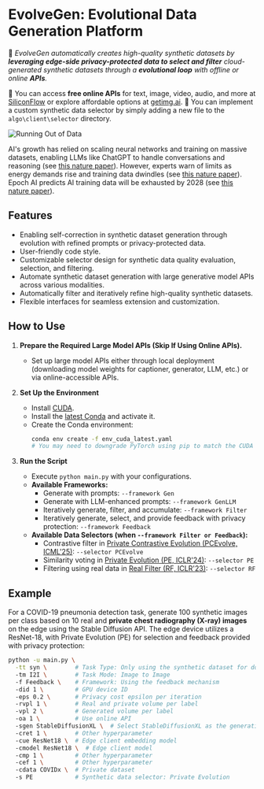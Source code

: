 # EvolveGen: Evolutional Data Generation Platform

🎯 *EvolveGen automatically creates high-quality synthetic datasets by **leveraging edge-side privacy-protected data to select and filter** cloud-generated synthetic datasets through a **evolutional loop** with offline or online **APIs**.*

👏 You can access **free online APIs** for text, image, video, audio, and more at [SiliconFlow](https://cloud.siliconflow.cn/models) or explore affordable options at [getimg.ai](https://dashboard.getimg.ai/models).
👏 You can implement a custom synthetic data selector by simply adding a new file to the `algo\client\selector` directory.

![Running Out of Data](https://media.nature.com/lw767/magazine-assets/d41586-024-03990-2/d41586-024-03990-2_50306276.jpg?as=webp)

AI's growth has relied on scaling neural networks and training on massive datasets, enabling LLMs like ChatGPT to handle conversations and reasoning (see [this nature paper](https://www.nature.com/articles/d41586-023-00641-w)). However, experts warn of limits as energy demands rise and training data dwindles (see [this nature paper](https://www.nature.com/articles/d41586-024-03408-z)). Epoch AI predicts AI training data will be exhausted by 2028 (see [this nature paper](https://www.nature.com/articles/d41586-024-01760-8)).

## Features  

- Enabling self-correction in synthetic dataset generation through evolution with refined prompts or privacy-protected data.
- User-friendly code style. 
- Customizable selector design for synthetic data quality evaluation, selection, and filtering.  
- Automate synthetic dataset generation with large generative model APIs across various modalities.  
- Automatically filter and iteratively refine high-quality synthetic datasets.  
- Flexible interfaces for seamless extension and customization. 

## How to Use  

1. **Prepare the Required Large Model APIs (Skip If Using Online APIs).**  
   - Set up large model APIs either through local deployment (downloading model weights for captioner, generator, LLM, etc.) or via online-accessible APIs.  

2. **Set Up the Environment**  
   - Install [CUDA](https://docs.nvidia.com/cuda/cuda-toolkit-release-notes/index.html).  
   - Install the [latest Conda](https://repo.anaconda.com/miniconda/Miniconda3-latest-Linux-x86_64.sh) and activate it.  
   - Create the Conda environment:  
     ```bash  
     conda env create -f env_cuda_latest.yaml  
     # You may need to downgrade PyTorch using pip to match the CUDA version  
     ```  

3. **Run the Script**
   - Execute `python main.py` with your configurations.  
   - **Available Frameworks:**
     - Generate with prompts: `--framework Gen`  
     - Generate with LLM-enhanced prompts: `--framework GenLLM`  
     - Iteratively generate, filter, and accumulate: `--framework Filter`  
     - Iteratively generate, select, and provide feedback with privacy protection: `--framework Feedback`  
   - **Available Data Selectors (when `--framework Filter or Feedback`):**
     - Contrastive filter in [Private Contrastive Evolution (PCEvolve, ICML'25)](https://arxiv.org/abs/2506.05407): `--selector PCEvolve`
     - Similarity voting in [Private Evolution (PE, ICLR'24)](https://openreview.net/forum?id=YEhQs8POIo): `--selector PE`
     - Filtering using real data in [Real Filter (RF, ICLR'23)](https://openreview.net/forum?id=nUmCcZ5RKF): `--selector RF`

## Example

For a COVID-19 pneumonia detection task, generate 100 synthetic images per class based on 10 real and **private chest radiography (X-ray) images** on the edge using the Stable Diffusion API. The edge device utilizes a ResNet-18, with Private Evolution (PE) for selection and feedback provided with privacy protection:
```bash  
python -u main.py \
  -tt syn \        # Task Type: Only using the synthetic dataset for downstream task
  -tm I2I \        # Task Mode: Image to Image
  -f Feedback \    # Framework: Using the feedback mechanism
  -did 1 \         # GPU device ID
  -eps 0.2 \       # Privacy cost epsilon per iteration
  -rvpl 1 \        # Real and private volume per label
  -vpl 2 \         # Generated volume per label
  -oa 1 \          # Use online API
  -sgen StableDiffusionXL \  # Select StableDiffusionXL as the generative model
  -cret 1 \        # Other hyperparameter
  -cue ResNet18 \  # Edge client embedding model
  -cmodel ResNet18 \  # Edge client model
  -cmp 1 \         # Other hyperparameter
  -cef 1 \         # Other hyperparameter
  -cdata COVIDx \  # Private dataset
  -s PE            # Synthetic data selector: Private Evolution
```  